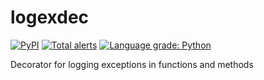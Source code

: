 # logexdec

[![PyPI](https://img.shields.io/pypi/v/logexdec)](https://pypi.org/project/logexdec) [![Total alerts](https://img.shields.io/lgtm/alerts/g/EvgeniyBurdin/logexdec.svg?logo=lgtm&logoWidth=18)](https://lgtm.com/projects/g/EvgeniyBurdin/logexdec/alerts/) [![Language grade: Python](https://img.shields.io/lgtm/grade/python/g/EvgeniyBurdin/logexdec.svg?logo=lgtm&logoWidth=18)](https://lgtm.com/projects/g/EvgeniyBurdin/logexdec/context:python)

Decorator for logging exceptions in functions and methods
